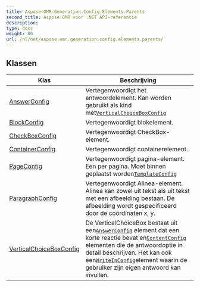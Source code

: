 ```yaml
---
title: Aspose.OMR.Generation.Config.Elements.Parents
second_title: Aspose.OMR voor .NET API-referentie
description: 
type: docs
weight: 80
url: /nl/net/aspose.omr.generation.config.elements.parents/
---
```



## Klassen

| Klas | Beschrijving |
| --- | --- |
| [AnswerConfig](./answerconfig/) | Vertegenwoordigt het antwoordelement. Kan worden gebruikt als kind met[`VerticalChoiceBoxConfig`](../aspose.omr.generation.config.elements.parents/verticalchoiceboxconfig/) |
| [BlockConfig](./blockconfig/) | Vertegenwoordigt blokelement. |
| [CheckBoxConfig](./checkboxconfig/) | Vertegenwoordigt CheckBox-element. |
| [ContainerConfig](./containerconfig/) | Vertegenwoordigt containerelement. |
| [PageConfig](./pageconfig/) | Vertegenwoordigt pagina-element. Eén per pagina. Moet binnen geplaatst worden[`TemplateConfig`](../aspose.omr.generation.config/templateconfig/) |
| [ParagraphConfig](./paragraphconfig/) | Vertegenwoordigt Alinea-element. Alinea kan zowel uit tekst als uit tekst met een afbeelding bestaan. De afbeelding wordt gespecificeerd door de coördinaten x, y. |
| [VerticalChoiceBoxConfig](./verticalchoiceboxconfig/) | De VerticalChoiceBox bestaat uit een[`AnswerConfig`](../aspose.omr.generation.config.elements.parents/answerconfig/) element dat een korte reactie bevat en[`ContentConfig`](../aspose.omr.generation.config.elements/contentconfig/) elementen die de antwoordoptie in detail beschrijven. Het kan ook een[`WriteInConfig`](../aspose.omr.generation.config.elements/writeinconfig/)element waarin de gebruiker zijn eigen antwoord kan invullen. |


